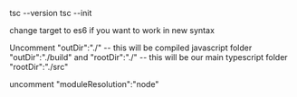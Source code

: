 tsc --version
tsc --init

change target to es6 if you want to work in new syntax

Uncomment "outDir":"./" -- this will be compiled javascript folder
"outDir":"./build"
and
"rootDir":"./" -- this will be our main typescript folder
"rootDir":"./src"

uncomment "moduleResolution":"node"
